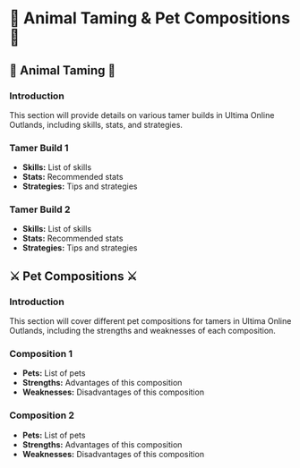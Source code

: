 # 🐾 Animal Taming & Pet Compositions 🐾

## 🐾 Animal Taming 🐾

### Introduction
This section will provide details on various tamer builds in Ultima Online Outlands, including skills, stats, and strategies.

### Tamer Build 1
- **Skills:** List of skills
- **Stats:** Recommended stats
- **Strategies:** Tips and strategies

### Tamer Build 2
- **Skills:** List of skills
- **Stats:** Recommended stats
- **Strategies:** Tips and strategies

## ⚔️ Pet Compositions ⚔️

### Introduction
This section will cover different pet compositions for tamers in Ultima Online Outlands, including the strengths and weaknesses of each composition.

### Composition 1
- **Pets:** List of pets
- **Strengths:** Advantages of this composition
- **Weaknesses:** Disadvantages of this composition

### Composition 2
- **Pets:** List of pets
- **Strengths:** Advantages of this composition
- **Weaknesses:** Disadvantages of this composition